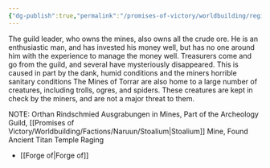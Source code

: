 ```yaml
---
{"dg-publish":true,"permalink":"/promises-of-victory/worldbuilding/regions/todo/mines-of-torrar/","title":"Mines of Torrar","noteIcon":"Settlement","created":"2023-01-25T02:26:53.507+01:00","updated":"2023-03-29T21:39:35.958+02:00"}
---
```







The guild leader, who owns the mines, also owns all the crude ore. He is an enthusiastic man, and has invested his money well, but has no one around him with the experience to manage the money well. Treasurers come and go from the guild, and several have mysteriously disappeared. This is caused in part by the dank, humid conditions and the miners horrible sanitary conditions
The Mines of Torrar are also home to a large number of creatures, including trolls, ogres, and spiders. These creatures are kept in check by the miners, and are not a major threat to them.

NOTE: Orthan Rindschmied Ausgrabungen in Mines, Part of the Archeology Guild, [[Promises of Victory/Worldbuilding/Factions/Naruun/Stoalium\|Stoalium]] Mine, Found Ancient Titan Temple
Raging 

- [[Forge of\|Forge of]]